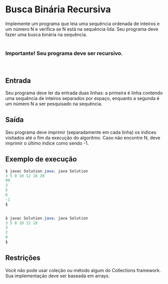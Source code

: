 <h1> Busca Binária Recursiva </h1>
Implemente um programa que leia uma sequência ordenada de inteiros e um número N e verifica se N está na sequência lida. Seu programa deve fazer uma busca binária na sequência.

<br>
<br>

<h3>Importante! Seu programa deve ser recursivo.</h3>

<br>

<h2>Entrada</h2>
Seu programa deve ler da entrada duas linhas: a primeira é linha contendo uma sequência de inteiros separados por espaço, enquanto a segunda é um número N a ser pesquisado na sequência.

<h2>Saída</h2>
Seu programa deve imprimir (separadamente em cada linha) os índices visitados até o fim da execução do algoritmo. Caso não encontre N, deve imprimir o último índice como sendo -1.

<h2>Exemplo de execução</h2>

```java
$ javac Solution.java; java Solution
3 5 8 10 12 18 20
99
3
5
6
-1
$


$ javac Solution.java; java Solution
3 5 8 10 12 18
3
2
0 
$
```

<h2>Restrições</h2>
Você não pode usar coleção ou método algum do Collections framework. Sua implementação deve ser baseada em arrays.
